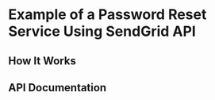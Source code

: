 
# Example of a Password Reset Service Using SendGrid API


## How It Works



## API Documentation


